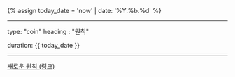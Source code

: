{% assign today_date = 'now' | date: '%Y.%b.%d' %}

---
type: "coin"
heading : "원칙"

duration: {{ today_date }}

---
 



[새로운 원칙 (링크)](/todo/images/principle_2024-09-29.jpeg)  


